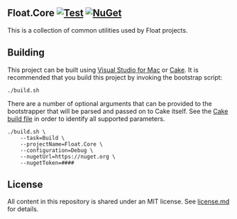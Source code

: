 ## Float.Core [![Test](https://github.com/gowithfloat/Float.Core/actions/workflows/test.yml/badge.svg)](https://github.com/gowithfloat/Float.Core/actions/workflows/test.yml) [![NuGet](https://img.shields.io/nuget/v/Float.Core)](https://www.nuget.org/packages/Float.Core/)

This is a collection of common utilities used by Float projects.

## Building

This project can be built using [Visual Studio for Mac](https://visualstudio.microsoft.com/vs/mac/) or [Cake](https://cakebuild.net/). It is recommended that you build this project by invoking the bootstrap script:

    ./build.sh

There are a number of optional arguments that can be provided to the bootstrapper that will be parsed and passed on to Cake itself. See the [Cake build file](./build.cake) in order to identify all supported parameters.

    ./build.sh \
        --task=Build \
        --projectName=Float.Core \
        --configuration=Debug \
        --nugetUrl=https://nuget.org \
        --nugetToken=####

## License

All content in this repository is shared under an MIT license. See [license.md](./license.md) for details.
